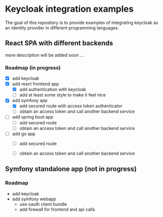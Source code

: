 # Keycloak integration examples

The goal of this repository is to provide examples of integrating keycloak as an identity provider in different programming languages.

## React SPA with different backends

more description will be added soon ...

### Roadmap (in progress)

- [x] add keycloak
- [x] add react frontend app
  - [x] add authentication with keycloak
  - [ ] add at least some style to make it feel nice
- [x] add symfony app
  - [x] add secured route with access token authenticator
  - [ ] obtain an access token and call another backend service
- [ ] add spring boot app
  - [ ] add secured route
  - [ ] obtain an access token and call another backend service
- [ ] add go app
  - [ ] add secured route
  - [ ] obtain an access token and call another backend service

  
## Symfony standalone app (not in progress)

### Roadmap
- add keycloak
- add symfony webapp
    - use oauth client bundle
    - add firewall for frontend and api calls